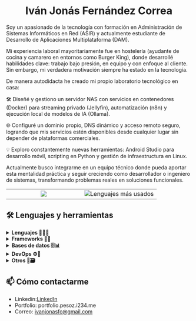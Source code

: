 <h1 align="center">Iván Jonás Fernández Correa</h1>


Soy un apasionado de la tecnología con formación en Administración de Sistemas Informáticos en Red (ASIR) y actualmente estudiante de Desarrollo de Aplicaciones Multiplataforma (DAM).

Mi experiencia laboral mayoritariamente fue en hostelería (ayudante de cocina y camarero en entornos como Burger King), donde desarrollé habilidades clave: trabajo bajo presión, en equipo y con enfoque al cliente. Sin embargo, mi verdadera motivación siempre ha estado en la tecnología.

De manera autodidacta he creado mi propio laboratorio tecnológico en casa:

🛠️ Diseñé y gestiono un servidor NAS con servicios en contenedores (Docker) para streaming privado (Jellyfin), automatización (n8n) y ejecución local de modelos de IA (Ollama).

🌐 Configuré un dominio propio, DNS dinámico y acceso remoto seguro, logrando que mis servicios estén disponibles desde cualquier lugar sin depender de plataformas comerciales.

💡 Exploro constantemente nuevas herramientas: Android Studio para desarrollo móvil, scripting en Python y gestión de infraestructura en Linux.

Actualmente busco integrarme en un equipo técnico donde pueda aportar esta mentalidad práctica y seguir creciendo como desarrollador o ingeniero de sistemas, transformando problemas reales en soluciones funcionales.

<table>
  <tr>
    <!-- Columna izquierda: estadísticas -->
    <td align="center" width="50%">
      <img src="https://github-readme-stats.vercel.app/api?username=IvanjonasFC&show_icons=true&theme=dark"/>
    </td>
    <!-- Columna derecha: Lenguajes más usados -->
    <td align="center" width="50%">
      <img src="https://github-readme-stats.vercel.app/api/top-langs/?username=IvanjonasFC&layout=compact&theme=tokyonight" alt="Lenguajes más usados" />
    </td>
  </tr>
</table>


## 🛠️ Lenguajes y herramientas

<details>
<summary><strong>Lenguajes 💬👨‍💻</strong></summary>

<br>

<p align="left">
  <img src="https://cdn.jsdelivr.net/gh/devicons/devicon/icons/java/java-original.svg" height="40" alt="java" />
  <img src="https://cdn.jsdelivr.net/gh/devicons/devicon/icons/python/python-original.svg" height="40" alt="python" />
  <img src="https://cdn.jsdelivr.net/gh/devicons/devicon/icons/javascript/javascript-original.svg" height="40" alt="javascript" />
</p>

</details>

<details>
<summary><strong>Frameworks 🎨🧩</strong></summary>

<br>

<p align="left">
  <img src="https://cdn.jsdelivr.net/gh/devicons/devicon/icons/react/react-original.svg" height="40" alt="react" />
  <img src="https://cdn.jsdelivr.net/gh/devicons/devicon/icons/angularjs/angularjs-original.svg" height="40" alt="angular" />
  <img src="https://cdn.jsdelivr.net/gh/devicons/devicon/icons/django/django-plain.svg" height="40" alt="django" style="background-color: white; border-radius: 5px; padding: 2px;" />
  <img src="https://cdn.jsdelivr.net/gh/devicons/devicon/icons/spring/spring-original.svg" height="40" alt="spring" />

</p>

</details>

<details>
<summary><strong>Bases de datos 🗄️📊</strong></summary>

<br>

<p align="left">
  <img src="https://cdn.jsdelivr.net/gh/devicons/devicon/icons/postgresql/postgresql-original.svg" height="40" alt="postgresql" />
  <img src="https://cdn.jsdelivr.net/gh/devicons/devicon/icons/mongodb/mongodb-original.svg" height="40" alt="mongodb" />
  <img src="https://cdn.jsdelivr.net/gh/devicons/devicon/icons/mariadb/mariadb-original.svg" height="40" alt="mariadb" />
  <img src="https://cdn.jsdelivr.net/gh/devicons/devicon/icons/sqlite/sqlite-original.svg" height="40" alt="sqlite" />

</p>

</details>

<details>
<summary><strong>DevOps ⚙️🚀</strong></summary>

<br>

<p align="left">
  <img src="https://cdn.jsdelivr.net/gh/devicons/devicon/icons/docker/docker-original.svg" height="40" alt="docker" />
  <img src="https://cdn.jsdelivr.net/gh/devicons/devicon/icons/kubernetes/kubernetes-plain.svg" height="40" alt="kubernetes" />
  <img src="https://cdn.jsdelivr.net/gh/devicons/devicon/icons/amazonwebservices/amazonwebservices-original-wordmark.svg" height="40" alt="AWS" style="background-color: white; border-radius: 5px; padding: 2px;" />
  <img src="https://cdn.jsdelivr.net/gh/devicons/devicon/icons/azure/azure-original.svg" height="40" alt="Azure" />
</p>

</details>

<details>
<summary><strong>Otros 🧪🗃️</strong></summary>

<br>

<p align="left">
  <img src="https://cdn.jsdelivr.net/gh/devicons/devicon/icons/nodejs/nodejs-original.svg" height="40" alt="nodejs" />
  <img src="https://cdn.jsdelivr.net/gh/devicons/devicon/icons/github/github-original.svg" height="40" alt="github" style="background-color: white; border-radius: 5px; padding: 2px;" />
  <img src="https://cdn.jsdelivr.net/gh/devicons/devicon/icons/android/android-original.svg" height="40" alt="Android" />
</p>

</details>

## 📫 Cómo contactarme
- Linkedin:[LinkedIn](https://www.linkedin.com/in/ivanjonasfc/)
- Portfolio: portfolio.pesoz.i234.me
- Correo: ivanjonasfc@gmail.com
